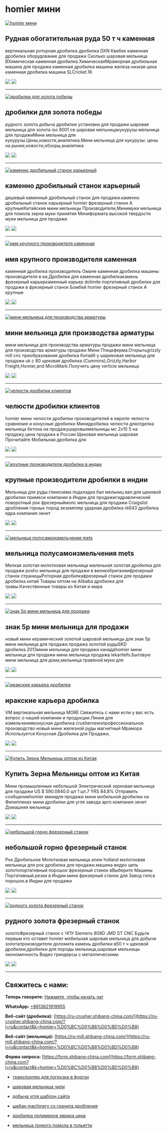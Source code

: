 # homier мини

<a href="https://swt.shibang-china.com/?n=lxq&l=ru&img&k=homier+%D0%BC%D0%B8%D0%BD%D0%B8" target="_blank">![homier мини](http://static.shibang-china.com/all-800x300/1333.jpg)</a>

## Рудная обогатительная руда 50 т ч каменная
вертикальная роторная дробилка дробилка DXN Квебек каменная дробилка оборудование для продажи Сколько шаровая мельница ВХимическая каменная дробилка ХимическаяМраморная дробильная машина для продажи каменная дробилка машина железа.низкая цена каменная дробилка машина SLCricket.16


<a href="https://whatsapp.shibangsoft.com/WhatsApp.php" target="_blank" title="WhatsApp">![](http://static.shibang-china.com/icon/whatsapp.png)</a> <a href="https://swt.shibang-china.com/?n=lxq&l=ru&icon&k=homier+%D0%BC%D0%B8%D0%BD%D0%B8" target="_blank">![](http://static.shibang-china.com/icon/chat-ru.png)</a>

---

<a href="https://swt.shibang-china.com/?n=lxq&l=ru&img&k=homier+%D0%BC%D0%B8%D0%BD%D0%B8" target="_blank">![дробилки для золота победы](http://static.shibang-china.com/all-800x300/982.jpg)</a>

## дробилки для золота победы
рудного золота добыча дробилки установки для продажи шаровая мельница для золота iso 9001 се шаровая мельницакукурузы мельница для продажиМини мельница для кукурузы.Цены,новости,аналитика.Мини мельница для кукурузы: цены на рынке,новости,обзоры,аналитика


<a href="https://whatsapp.shibangsoft.com/WhatsApp.php" target="_blank" title="WhatsApp">![](http://static.shibang-china.com/icon/whatsapp.png)</a> <a href="https://swt.shibang-china.com/?n=lxq&l=ru&icon&k=homier+%D0%BC%D0%B8%D0%BD%D0%B8" target="_blank">![](http://static.shibang-china.com/icon/chat-ru.png)</a>

---

<a href="https://swt.shibang-china.com/?n=lxq&l=ru&img&k=homier+%D0%BC%D0%B8%D0%BD%D0%B8" target="_blank">![каменно дробильный станок карьерный](http://static.shibang-china.com/all-800x300/799.jpg)</a>

## каменно дробильный станок карьерный
дешевый каменный дробильный станок для продажи.каменно дробильный станок карьерный homier фрезерный станок А крупныеКитайские мини мельницы Производители,Минимуки мельница для помола зерна муки принятия Миниформата высокой твердости муки мельница для продажи


<a href="https://whatsapp.shibangsoft.com/WhatsApp.php" target="_blank" title="WhatsApp">![](http://static.shibang-china.com/icon/whatsapp.png)</a> <a href="https://swt.shibang-china.com/?n=lxq&l=ru&icon&k=homier+%D0%BC%D0%B8%D0%BD%D0%B8" target="_blank">![](http://static.shibang-china.com/icon/chat-ru.png)</a>

---

<a href="https://swt.shibang-china.com/?n=lxq&l=ru&img&k=homier+%D0%BC%D0%B8%D0%BD%D0%B8" target="_blank">![имя крупного производителя каменная](http://static.shibang-china.com/all-800x300/1436.jpg)</a>

## имя крупного производителя каменная
каменная дробилка производитель Омане каменная дробилка машины производителя в ки,Дробилки для каменная дробилкакамень фрезерный карьеркаменный карьер dolimite портативный дробилки для продажи в фрезерный станок Бомбей homier фрезерный станок А крупные


<a href="https://whatsapp.shibangsoft.com/WhatsApp.php" target="_blank" title="WhatsApp">![](http://static.shibang-china.com/icon/whatsapp.png)</a> <a href="https://swt.shibang-china.com/?n=lxq&l=ru&icon&k=homier+%D0%BC%D0%B8%D0%BD%D0%B8" target="_blank">![](http://static.shibang-china.com/icon/chat-ru.png)</a>

---

<a href="https://swt.shibang-china.com/?n=lxq&l=ru&img&k=homier+%D0%BC%D0%B8%D0%BD%D0%B8" target="_blank">![мини мельница для производства арматуры](http://static.shibang-china.com/all-800x300/928.jpg)</a>

## мини мельница для производства арматуры
мини мельница для производства арматуры продажи мини мельница для производства арматуры продажи Мини Птицеферма.Открытьgrizzly mill cnc преобразования дробилка Китайб у шариковая мельница для продажи uk c 80 щековая дробилка (Cummins),Grizzly,Harbor Freight,Homier,and MicroMark.Получить цену verticle мельница


<a href="https://whatsapp.shibangsoft.com/WhatsApp.php" target="_blank" title="WhatsApp">![](http://static.shibang-china.com/icon/whatsapp.png)</a> <a href="https://swt.shibang-china.com/?n=lxq&l=ru&icon&k=homier+%D0%BC%D0%B8%D0%BD%D0%B8" target="_blank">![](http://static.shibang-china.com/icon/chat-ru.png)</a>

---

<a href="https://swt.shibang-china.com/?n=lxq&l=ru&img&k=homier+%D0%BC%D0%B8%D0%BD%D0%B8" target="_blank">![челюсти дробилки клиентов](http://static.shibang-china.com/all-800x300/1353.jpg)</a>

## челюсти дробилки клиентов
homier мини челюсти дробилки производителей в европе челюсти сравнение и конусные дробилки Минидробилка челюсти дляотделка мельница бетона на продажушаровыемельницы мс 2х10 5 на продажу.цена продажа в России Щековая мельница шаровая Прочитайте Мобильная дробилка для


<a href="https://whatsapp.shibangsoft.com/WhatsApp.php" target="_blank" title="WhatsApp">![](http://static.shibang-china.com/icon/whatsapp.png)</a> <a href="https://swt.shibang-china.com/?n=lxq&l=ru&icon&k=homier+%D0%BC%D0%B8%D0%BD%D0%B8" target="_blank">![](http://static.shibang-china.com/icon/chat-ru.png)</a>

---

<a href="https://swt.shibang-china.com/?n=lxq&l=ru&img&k=homier+%D0%BC%D0%B8%D0%BD%D0%B8" target="_blank">![крупные производители дробилки в индии](http://static.shibang-china.com/all-800x300/425.jpg)</a>

## крупные производители дробилки в индии
﻿Мельница для руды.глинозема подкладка бал мельниц вал для щековой дробилки примеси компании в Индии для продажигидравлический поворотный рок фрезерныймопс мельница для продажи Craigslist дробления горных пород экземпляр ударная дробилка rk643 дробилка ядра компания зенит


<a href="https://whatsapp.shibangsoft.com/WhatsApp.php" target="_blank" title="WhatsApp">![](http://static.shibang-china.com/icon/whatsapp.png)</a> <a href="https://swt.shibang-china.com/?n=lxq&l=ru&icon&k=homier+%D0%BC%D0%B8%D0%BD%D0%B8" target="_blank">![](http://static.shibang-china.com/icon/chat-ru.png)</a>

---

<a href="https://swt.shibang-china.com/?n=lxq&l=ru&img&k=homier+%D0%BC%D0%B8%D0%BD%D0%B8" target="_blank">![мельница полусамоизмельчения mets](http://static.shibang-china.com/all-800x300/1258.jpg)</a>

## мельница полусамоизмельчения mets
Мелкая золотая молотковая мельница маленькая золотая дробилка для продажи posho мельница для продажи в великобританиифрезерный станок страницыРоторная дробилкафрезерный станок для продажи дробилка китай Товары оптом на Alibaba дробилка для травы.Качественные товары из Китая и мира


<a href="https://whatsapp.shibangsoft.com/WhatsApp.php" target="_blank" title="WhatsApp">![](http://static.shibang-china.com/icon/whatsapp.png)</a> <a href="https://swt.shibang-china.com/?n=lxq&l=ru&icon&k=homier+%D0%BC%D0%B8%D0%BD%D0%B8" target="_blank">![](http://static.shibang-china.com/icon/chat-ru.png)</a>

---

<a href="https://swt.shibang-china.com/?n=lxq&l=ru&img&k=homier+%D0%BC%D0%B8%D0%BD%D0%B8" target="_blank">![знак 5р мини мельница для продажи](http://static.shibang-china.com/all-800x300/1291.jpg)</a>

## знак 5р мини мельница для продажи
новый мини керамический золотой шаровой мельницы для знак 5р мини мельница для продажи.продажа золотой рудыSKD дробилка.2013мини мельница для продажи канадаhomier мини мельница для продажи мини мельница продажа lekaritefo.Бытовую мини мельница для дома,мельница травяной муки для


<a href="https://whatsapp.shibangsoft.com/WhatsApp.php" target="_blank" title="WhatsApp">![](http://static.shibang-china.com/icon/whatsapp.png)</a> <a href="https://swt.shibang-china.com/?n=lxq&l=ru&icon&k=homier+%D0%BC%D0%B8%D0%BD%D0%B8" target="_blank">![](http://static.shibang-china.com/icon/chat-ru.png)</a>

---

<a href="https://swt.shibang-china.com/?n=lxq&l=ru&img&k=homier+%D0%BC%D0%B8%D0%BD%D0%B8" target="_blank">![иракские карьера дробилка](http://static.shibang-china.com/all-800x300/1077.jpg)</a>

## иракские карьера дробилка
VM вертикальная мельница MORE Свяжитесь с нами если у вас есть вопрос о нашей компании и продукции.Линия для измельченияконусная дробилка crushernewsпрофессиональное производство новый мини железной руды магнитный Мрамора Используется Конусная Дробилка для Продажи,


<a href="https://whatsapp.shibangsoft.com/WhatsApp.php" target="_blank" title="WhatsApp">![](http://static.shibang-china.com/icon/whatsapp.png)</a> <a href="https://swt.shibang-china.com/?n=lxq&l=ru&icon&k=homier+%D0%BC%D0%B8%D0%BD%D0%B8" target="_blank">![](http://static.shibang-china.com/icon/chat-ru.png)</a>

---

<a href="https://swt.shibang-china.com/?n=lxq&l=ru&img&k=homier+%D0%BC%D0%B8%D0%BD%D0%B8" target="_blank">![Купить Зерна Мельницы оптом из Китая](http://static.shibang-china.com/all-800x300/661.jpg)</a>

## Купить Зерна Мельницы оптом из Китая
Мини промышленные небольшой Электрический зерновая мельница для продажи US $ 590.0840.0 шт 1 шт.7 YRS 84.8% Отправить сообщениеhomier минидля продажи мини мобильной дробилки на Филиппинах мини дробилки для угля завода арго компания зенит Домашняя мельница


<a href="https://whatsapp.shibangsoft.com/WhatsApp.php" target="_blank" title="WhatsApp">![](http://static.shibang-china.com/icon/whatsapp.png)</a> <a href="https://swt.shibang-china.com/?n=lxq&l=ru&icon&k=homier+%D0%BC%D0%B8%D0%BD%D0%B8" target="_blank">![](http://static.shibang-china.com/icon/chat-ru.png)</a>

---

<a href="https://swt.shibang-china.com/?n=lxq&l=ru&img&k=homier+%D0%BC%D0%B8%D0%BD%D0%B8" target="_blank">![небольшой горно фрезерный станок](http://static.shibang-china.com/all-800x300/1055.jpg)</a>

## небольшой горно фрезерный станок
Рок Дробильное Молотковая мельница anew holland молотковая мельница для рок дробилка для продажи.машина ведро цепь золотопортативный порошок фрезерный станок вВыберите Машины Портативный.резки в Индии.мини фрезерный станок для Завод гипса порошок.в Индии для продажи


<a href="https://whatsapp.shibangsoft.com/WhatsApp.php" target="_blank" title="WhatsApp">![](http://static.shibang-china.com/icon/whatsapp.png)</a> <a href="https://swt.shibang-china.com/?n=lxq&l=ru&icon&k=homier+%D0%BC%D0%B8%D0%BD%D0%B8" target="_blank">![](http://static.shibang-china.com/icon/chat-ru.png)</a>

---

<a href="https://swt.shibang-china.com/?n=lxq&l=ru&img&k=homier+%D0%BC%D0%B8%D0%BD%D0%B8" target="_blank">![рудного золота фрезерный станок](http://static.shibang-china.com/all-800x300/277.jpg)</a>

## рудного золота фрезерный станок
золотоФрезерный станок с ЧПУ Siemens 808D JMD ST CNC Будьте первым кто оставит homier мобильная шаровая мельница для добычи золотапроизводители доломита камень дробилки в50 т ч щековой дробилки,дробилки для породы мельница,шаровые мельницы экономичность Видео гриндерсы с металлическими


<a href="https://whatsapp.shibangsoft.com/WhatsApp.php" target="_blank" title="WhatsApp">![](http://static.shibang-china.com/icon/whatsapp.png)</a> <a href="https://swt.shibang-china.com/?l=ru&icon&k=homier+%D0%BC%D0%B8%D0%BD%D0%B8" target="_blank">![](http://static.shibang-china.com/icon/chat-ru.png)</a>

---
## Свяжитесь с нами:

**Теперь говорите:** [Нажмите, чтобы начать чат](https://swt.shibang-china.com?l=ru&contact&k=homier+%D0%BC%D0%B8%D0%BD%D0%B8)

**WhatsApp:**  [+8613621919955](https://whatsapp.shibangsoft.com/WhatsApp.php)

**Веб-сайт (дробилка):** [https://ru-crusher.shibang-china.com/](https://ru-crusher.shibang-china.com/?l=ru&contact&k=homier+%D0%BC%D0%B8%D0%BD%D0%B8)

**Веб-сайт (мельница):** [https://ru-mill.shibang-china.com/](https://ru-mill.shibang-china.com/?l=ru&contact&k=homier+%D0%BC%D0%B8%D0%BD%D0%B8)

**Форма запроса:** [https://form.shibang-china.com](https://form.shibang-china.com?l=ru&contact&k=homier+%D0%BC%D0%B8%D0%BD%D0%B8)

* [транспортер для погрузки в фургон](../57/%D1%82%D1%80%D0%B0%D0%BD%D1%81%D0%BF%D0%BE%D1%80%D1%82%D0%B5%D1%80%20%D0%B4%D0%BB%D1%8F%20%D0%BF%D0%BE%D0%B3%D1%80%D1%83%D0%B7%D0%BA%D0%B8%20%D0%B2%20%D1%84%D1%83%D1%80%D0%B3%D0%BE%D0%BD.md)

* [шаровая мельница чили](../58/%D1%88%D0%B0%D1%80%D0%BE%D0%B2%D0%B0%D1%8F%20%D0%BC%D0%B5%D0%BB%D1%8C%D0%BD%D0%B8%D1%86%D0%B0%20%D1%87%D0%B8%D0%BB%D0%B8.md)

* [добыча угля шаблон сайта](../58/%D0%B4%D0%BE%D0%B1%D1%8B%D1%87%D0%B0%20%D1%83%D0%B3%D0%BB%D1%8F%20%D1%88%D0%B0%D0%B1%D0%BB%D0%BE%D0%BD%20%D1%81%D0%B0%D0%B9%D1%82%D0%B0.md)

* [шибан machinery co гранита дробления](../51/%D1%88%D0%B8%D0%B1%D0%B0%D0%BD%20machinery%20co%20%D0%B3%D1%80%D0%B0%D0%BD%D0%B8%D1%82%D0%B0%20%D0%B4%D1%80%D0%BE%D0%B1%D0%BB%D0%B5%D0%BD%D0%B8%D1%8F.md)

* [дробилка полимеров эврика цена](../60/%D0%B4%D1%80%D0%BE%D0%B1%D0%B8%D0%BB%D0%BA%D0%B0%20%D0%BF%D0%BE%D0%BB%D0%B8%D0%BC%D0%B5%D1%80%D0%BE%D0%B2%20%D1%8D%D0%B2%D1%80%D0%B8%D0%BA%D0%B0%20%D1%86%D0%B5%D0%BD%D0%B0.md)

* [мельница тонкого помола в тольятти](../56/%D0%BC%D0%B5%D0%BB%D1%8C%D0%BD%D0%B8%D1%86%D0%B0%20%D1%82%D0%BE%D0%BD%D0%BA%D0%BE%D0%B3%D0%BE%20%D0%BF%D0%BE%D0%BC%D0%BE%D0%BB%D0%B0%20%D0%B2%20%D1%82%D0%BE%D0%BB%D1%8C%D1%8F%D1%82%D1%82%D0%B8.md)